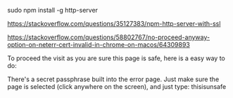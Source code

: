 sudo npm install -g http-server

https://stackoverflow.com/questions/35127383/npm-http-server-with-ssl

https://stackoverflow.com/questions/58802767/no-proceed-anyway-option-on-neterr-cert-invalid-in-chrome-on-macos/64309893

To proceed the visit as you are sure this page is safe, here is a easy way to do:

There's a secret passphrase built into the error page. Just make sure the page is selected (click anywhere on the screen), and just type:
thisisunsafe


